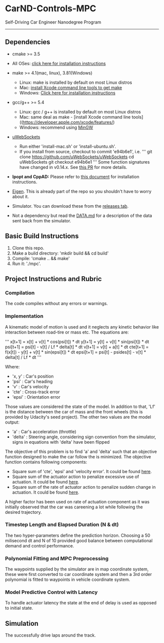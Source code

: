 # CarND-Controls-MPC
Self-Driving Car Engineer Nanodegree Program

---

## Dependencies

* cmake >= 3.5
 * All OSes: [click here for installation instructions](https://cmake.org/install/)
* make >= 4.1(mac, linux), 3.81(Windows)
  * Linux: make is installed by default on most Linux distros
  * Mac: [install Xcode command line tools to get make](https://developer.apple.com/xcode/features/)
  * Windows: [Click here for installation instructions](http://gnuwin32.sourceforge.net/packages/make.htm)
* gcc/g++ >= 5.4
  * Linux: gcc / g++ is installed by default on most Linux distros
  * Mac: same deal as make - [install Xcode command line tools]((https://developer.apple.com/xcode/features/)
  * Windows: recommend using [MinGW](http://www.mingw.org/)
* [uWebSockets](https://github.com/uWebSockets/uWebSockets)
  * Run either 'install-mac.sh' or 'install-ubuntu.sh'.
  * If you install from source, checkout to commit 'e94b6e1', i.e.
    '''
    git clone https://github.com/uWebSockets/uWebSockets
    cd uWebSockets
    git checkout e94b6e1
    '''
    Some function signatures have changed in v0.14.x. See [this PR](https://github.com/udacity/CarND-MPC-Project/pull/3) for more details.

* **Ipopt and CppAD:** Please refer to [this document](https://github.com/udacity/CarND-MPC-Project/blob/master/install_Ipopt_CppAD.md) for installation instructions.
* [Eigen](http://eigen.tuxfamily.org/index.php?title=Main_Page). This is already part of the repo so you shouldn't have to worry about it.
* Simulator. You can download these from the [releases tab](https://github.com/udacity/self-driving-car-sim/releases).
* Not a dependency but read the [DATA.md](./DATA.md) for a description of the data sent back from the simulator.


## Basic Build Instructions

1. Clone this repo.
2. Make a build directory: 'mkdir build && cd build'
3. Compile: 'cmake .. && make'
4. Run it: './mpc'.

## Project Instructions and Rubric

### Compilation

The code compiles without any errors or warnings.

### Implementation

A kinematic model of motion is used and it neglects any kinetic behavior like interaction between road-tire or mass etc. The equations are:

'''
x[t+1] = x[t] + v[t] * cos(psi[t]) * dt
y[t+1] = y[t] + v[t] * sin(psi[t]) * dt
psi[t+1] = psi[t] - v[t] / Lf * delta[t] * dt
v[t+1] = v[t] + a[t] * dt
cte[t+1] = f(x[t]) - y[t] + v[t] * sin(epsi[t]) * dt
epsi[t+1] = psi[t] - psides[t] - v[t] * delta[t] / Lf * dt
'''

Where:

- 'x, y' : Car's position
- 'psi' : Car's heading 
- 'v' : Car's velocity
- 'cte' : Cross-track error
- 'epsi' : Orientation error

Those values are considered the state of the model. In addition to that, 'Lf' is the distance between the car of mass and the front wheels (this is provided by Udacity's seed project). The other two values are the model output:

- 'a' : Car's acceleration (throttle)
- 'delta' : Steering angle, considering sign convention from the simulator, signs in equations with 'delta' have been flipped

The objective of this problem is to find 'a' and 'delta' such that an objective function designed to make the car follow the is minimized. The objective function contains following components:

- Square sum of 'cte', 'epsi' and 'velocity error'. It could be found [here](./src/MPC.cpp#L54).
- Square sum of the actuator action to penalize excessive use of actuation. It could be found [here](./src/MPC.cpp#L61).
- Square sum of the rate of actuator action to penalize sudden change in actuation. It could be found [here](./src/MPC.cpp#L68).

A higher factor has been used on rate of actuation component as it was initially observed that the car was careening a lot while following the desired trajectory. 

### Timestep Length and Elapsed Duration (N & dt)

The two hyper-parameters define the prediction horizon. Choosing a 50 milisecond dt and N of 10 provided good balance between computational demand and control performance.

### Polynomial Fitting and MPC Preprocessing

The waypoints supplied by the simulator are in map coordinate system, these were first converted to car coordinate system and then a 3rd order polynomial is fitted to waypoints in vehicle coordinate system. 

### Model Predictive Control with Latency
To handle actuator latency the state at the end of delay is used as opposed to initial state. 

## Simulation

The successfully drive laps around the track.



